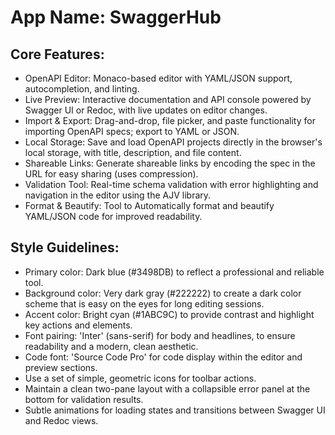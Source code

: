 # **App Name**: SwaggerHub

## Core Features:

- OpenAPI Editor: Monaco-based editor with YAML/JSON support, autocompletion, and linting.
- Live Preview: Interactive documentation and API console powered by Swagger UI or Redoc, with live updates on editor changes.
- Import & Export: Drag-and-drop, file picker, and paste functionality for importing OpenAPI specs; export to YAML or JSON.
- Local Storage: Save and load OpenAPI projects directly in the browser's local storage, with title, description, and file content.
- Shareable Links: Generate shareable links by encoding the spec in the URL for easy sharing (uses compression).
- Validation Tool: Real-time schema validation with error highlighting and navigation in the editor using the AJV library.
- Format & Beautify: Tool to Automatically format and beautify YAML/JSON code for improved readability.

## Style Guidelines:

- Primary color: Dark blue (#3498DB) to reflect a professional and reliable tool.
- Background color: Very dark gray (#222222) to create a dark color scheme that is easy on the eyes for long editing sessions.
- Accent color: Bright cyan (#1ABC9C) to provide contrast and highlight key actions and elements.
- Font pairing: 'Inter' (sans-serif) for body and headlines, to ensure readability and a modern, clean aesthetic.
- Code font: 'Source Code Pro' for code display within the editor and preview sections.
- Use a set of simple, geometric icons for toolbar actions.
- Maintain a clean two-pane layout with a collapsible error panel at the bottom for validation results.
- Subtle animations for loading states and transitions between Swagger UI and Redoc views.